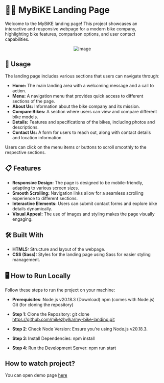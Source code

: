# 🚴‍♂️ MyBiKE Landing Page

Welcome to the MyBiKE landing page! This project showcases an interactive and responsive webpage for a modern bike company, highlighting bike features, comparison options, and user contact capabilities.

<div style="text-align: center;">
    <img src="https://github.com/user-attachments/assets/a3fad097-6387-4489-8d83-e11f4e68f538" alt="image">
</div>

## 🍰 Usage

The landing page includes various sections that users can navigate through:

- **Home:** The main landing area with a welcoming message and a call to action.
- **Menu:** A navigation menu that provides quick access to different sections of the page.
- **About Us:** Information about the bike company and its mission.
- **Compare Bikes:** A section where users can view and compare different bike models.
- **Details:** Features and specifications of the bikes, including photos and descriptions.
- **Contact Us:** A form for users to reach out, along with contact details and location information.

Users can click on the menu items or buttons to scroll smoothly to the respective sections.

## 📋 Features

- **Responsive Design:** The page is designed to be mobile-friendly, adapting to various screen sizes.
- **Smooth Scrolling:** Navigation links allow for a seamless scrolling experience to different sections.
- **Interactive Elements:** Users can submit contact forms and explore bike details dynamically.
- **Visual Appeal:** The use of images and styling makes the page visually engaging.

## 🛠️ Built With

- **HTML5:** Structure and layout of the webpage.
- **CSS (Sass):** Styles for the landing page using Sass for easier styling management.

## 🖥️ How to Run Locally

Follow these steps to run the project on your machine:

- **Prerequisites**: Node.js v20.18.3 (Download) npm (comes with Node.js) Git (for cloning the repository)

- **Step 1**: Clone the Repository: git clone https://github.com/mikezhylka/my-bike-landing.git

- **Step 2**: Check Node Version: Ensure you’re using Node.js v20.18.3.

- **Step 3**: Install Dependencies: npm install

- **Step 4**: Run the Development Server: npm run start

## How to watch project?

You can open demo page [here](https://mikezhylka.github.io/my-bike/)


